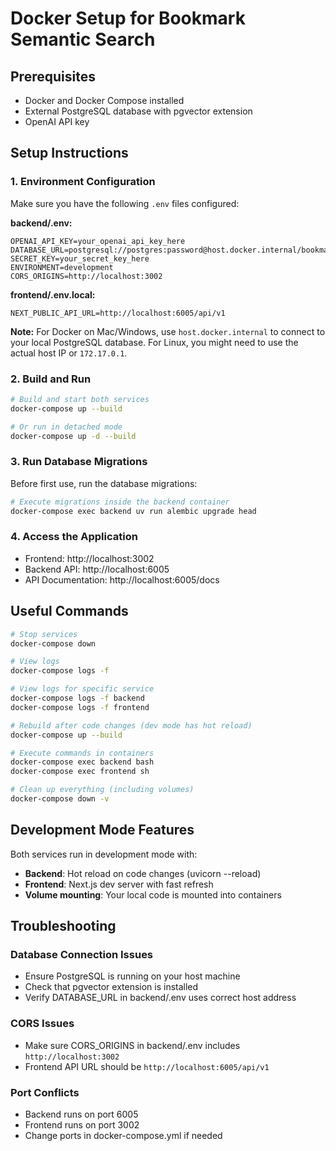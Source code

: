 # Docker Setup for Bookmark Semantic Search

## Prerequisites
- Docker and Docker Compose installed
- External PostgreSQL database with pgvector extension
- OpenAI API key

## Setup Instructions

### 1. Environment Configuration

Make sure you have the following `.env` files configured:

**backend/.env:**
```env
OPENAI_API_KEY=your_openai_api_key_here
DATABASE_URL=postgresql://postgres:password@host.docker.internal/bookmark_semantic_search
SECRET_KEY=your_secret_key_here
ENVIRONMENT=development
CORS_ORIGINS=http://localhost:3002
```

**frontend/.env.local:**
```env
NEXT_PUBLIC_API_URL=http://localhost:6005/api/v1
```

**Note:** For Docker on Mac/Windows, use `host.docker.internal` to connect to your local PostgreSQL database.
For Linux, you might need to use the actual host IP or `172.17.0.1`.

### 2. Build and Run

```bash
# Build and start both services
docker-compose up --build

# Or run in detached mode
docker-compose up -d --build
```

### 3. Run Database Migrations

Before first use, run the database migrations:

```bash
# Execute migrations inside the backend container
docker-compose exec backend uv run alembic upgrade head
```

### 4. Access the Application

- Frontend: http://localhost:3002
- Backend API: http://localhost:6005
- API Documentation: http://localhost:6005/docs

## Useful Commands

```bash
# Stop services
docker-compose down

# View logs
docker-compose logs -f

# View logs for specific service
docker-compose logs -f backend
docker-compose logs -f frontend

# Rebuild after code changes (dev mode has hot reload)
docker-compose up --build

# Execute commands in containers
docker-compose exec backend bash
docker-compose exec frontend sh

# Clean up everything (including volumes)
docker-compose down -v
```

## Development Mode Features

Both services run in development mode with:
- **Backend**: Hot reload on code changes (uvicorn --reload)
- **Frontend**: Next.js dev server with fast refresh
- **Volume mounting**: Your local code is mounted into containers

## Troubleshooting

### Database Connection Issues
- Ensure PostgreSQL is running on your host machine
- Check that pgvector extension is installed
- Verify DATABASE_URL in backend/.env uses correct host address

### CORS Issues
- Make sure CORS_ORIGINS in backend/.env includes `http://localhost:3002`
- Frontend API URL should be `http://localhost:6005/api/v1`

### Port Conflicts
- Backend runs on port 6005
- Frontend runs on port 3002
- Change ports in docker-compose.yml if needed